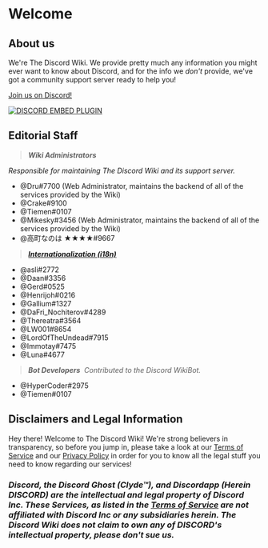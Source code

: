 <!-- TITLE: Home -->
<!-- SUBTITLE: Welcome to The Discord Wiki! -->

# Welcome
## About us

We're The Discord Wiki. We provide pretty much any information you might ever want to know about Discord, and for the info we *don't* provide, we've got a community support server ready to help you!

[Join us on Discord!](https://discord.gg/ZRJ9Ghh)

<a href="https://discord.gg/ZRJ9Ghh">![DISCORD EMBED PLUGIN](https://discordapp.com/api/guilds/367460196148183040/widget.png?style=banner2)</a>

## Editorial Staff
> ***Wiki Administrators***

*Responsible for maintaining The Discord Wiki and its support server.*
* @Dru#7700 (Web Administrator, maintains the backend of all of the services provided by the Wiki)
* @Crake#9100
* @Tiemen#0107
* @Mikesky#3456 (Web Administrator, maintains the backend of all of the services provided by the Wiki)
* @高町なのは ★★★★#9667

> ***[Internationalization (i18n)](http://discordia.me/translations)***

* @asli#2772
* @Daan#3356
* @Gerd#0525
* @Henrijoh#0216
* @Gallium#1327
* @DaFri_Nochiterov#4289
* @Thereatra#3564
* @LW001#8654
* @LordOfTheUndead#7915
* @Immotay#7475
* @Luna#4677
​
> ***Bot Developers***
​
*Contributed to the Discord WikiBot.*
* @HyperCoder#2975
* @Tiemen#0107

## Disclaimers and Legal Information
Hey there! Welcome to The Discord Wiki! We're strong believers in transparency, so before you jump in, please take a look at our [Terms of Service](/terms) and our [Privacy Policy](/privacy) in order for you to know all the legal stuff you need to know regarding our services!

### ***Discord, the Discord Ghost (Clyde™), and Discordapp (Herein DISCORD) are the intellectual and legal property of Discord Inc. These Services, as listed in the [Terms of Service](/terms) are not affiliated with Discord Inc or any subsidiaries herein. The Discord Wiki does not claim to own any of DISCORD's intellectual property, please don't sue us.***